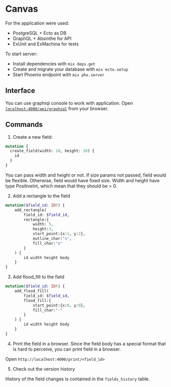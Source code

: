 # Canvas

For the application were used:
* PostgreSQL + Ecto as DB
* GraphQL + Absinthe for API
* ExUnit and ExMachina for tests

To start server:

  * Install dependencies with `mix deps.get`
  * Create and migrate your database with `mix ecto.setup`
  * Start Phoenix endpoint with `mix phx.server`

## Interface

You can use graphiql console to work with application.
Open [`localhost:4000/api/graphiql`](localhost:4000/api/graphiql) from your browser.

## Commands

1. Create a new field:
```graphql
mutation {
  create_field(width: 10, height: 10) { 
    id 
  }
}
```
You can pass width and height or not. If size params not passed, field would be flexible. Otherwise, field would have fixed size.
Width and height have type PositiveInt, which mean that they should be > 0.

2. Add a rectangle to the field
```graphql
mutation($field_id: ID!) {
    add_rectangle(
        field_id: $field_id, 
        rectangle:{
            width: 5, 
            height:3, 
            start_point:{x:1, y:2}, 
            outline_char:"x", 
            fill_char:"o"
        }
    ) { 
        id width height body 
    }
}
```

3. Add flood_fill to the field
```graphql
mutation($field_id: ID!) {
    add_flood_fill(
        field_id: $field_id, 
        flood_fill:{
            start_point:{x:0, y:0}, 
            fill_char:"-"
        }
    ) { 
        id width height body 
    }
}
```

4. Print the field in a browser.
Since the field body has a special format that is hard to perceive, you can print field in a browser.
   
Open `http://localhost:4000/print/<field_id>`

5. Check out the version history

History of the field changes is contained in the `fields_history` table.
